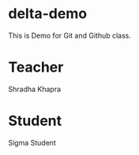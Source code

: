 # delta-demo
This is Demo for Git and Github class.

# Teacher 
Shradha Khapra

# Student 
Sigma Student
